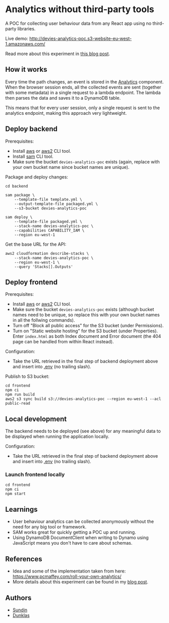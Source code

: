 # Analytics without third-party tools

A POC for collecting user behaviour data from any React app using no third-party libraries.

Live demo: http://devies-analytics-poc.s3-website-eu-west-1.amazonaws.com/

Read more about this experiment in [this blog post](https://sundin.github.io/implementation/2020/09/01/analytics-poc.html).

## How it works

Every time the path changes, an event is stored in the [Analytics](frontend/src/Analytics.jsx) component. When the browser session ends, all the collected events are sent (together with some metadata) in a single request to a lambda endpoint. The lambda then parses the data and saves it to a DynamoDB table.

This means that for every user session, only a single request is sent to the analytics endpoint, making this approach very lightweight.

## Deploy backend

Prerequisites:
* Install [aws](https://docs.aws.amazon.com/cli/latest/userguide/install-cliv1.html) or [aws2](https://docs.aws.amazon.com/cli/latest/userguide/install-cliv2.html) CLI tool.
* Install [sam](https://docs.aws.amazon.com/serverless-application-model/latest/developerguide/serverless-sam-cli-install.html) CLI tool.
* Make sure the bucket `devies-analytics-poc` exists (again, replace with your own bucket name since bucket names are unique).

Package and deploy changes:

    cd backend

    sam package \
        --template-file template.yml \
        --output-template-file packaged.yml \
        --s3-bucket devies-analytics-poc

    sam deploy \
        --template-file packaged.yml \
        --stack-name devies-analytics-poc \
        --capabilities CAPABILITY_IAM \
        --region eu-west-1

Get the base URL for the API:

    aws2 cloudformation describe-stacks \
        --stack-name devies-analytics-poc \
        --region eu-west-1 \
        --query 'Stacks[].Outputs'

## Deploy frontend

Prerequisites:
* Install [aws](https://docs.aws.amazon.com/cli/latest/userguide/install-cliv1.html) or [aws2](https://docs.aws.amazon.com/cli/latest/userguide/install-cliv2.html) CLI tool.
* Make sure the bucket `devies-analytics-poc` exists (although bucket names need to be unique, so replace this with your own bucket names in all the follwing commands).
* Turn off "Block all public access" for the S3 bucket (under Permissions).
* Turn on "Static website hosting" for the S3 bucket (under Properties). Enter `index.html` as both Index document and Error document (the 404 page can be handled from within React instead).

Configuration:
* Take the URL retrieved in the final step of backend deployment above and insert into [.env](frontend/.env) (no trailing slash).

Publish to S3 bucket:

    cd frontend
    npm ci
    npm run build
    aws2 s3 sync build s3://devies-analytics-poc --region eu-west-1 --acl public-read

## Local development

The backend needs to be deployed (see above) for any meaningful data to be displayed when running the application locally.

Configuration:
* Take the URL retrieved in the final step of backend deployment above and insert into [.env](frontend/.env) (no trailing slash).

### Launch frontend locally

    cd frontend
    npm ci
    npm start

## Learnings

* User behaviour analytics can be collected anonymously without the need for any big tool or framework.
* SAM works great for quickly getting a POC up and running.
* Using DynamoDB DocumentClient when writing to Dynamo using JavaScript means you don't have to care about schemas.

## References

* Idea and some of the implementation taken from here: https://www.pcmaffey.com/roll-your-own-analytics/
* More details about this experiment can be found in my [blog post](https://sundin.github.io/implementation/2020/09/01/analytics-poc.html).

## Authors

* [Sundin](https://github.com/Sundin)
* [Dunklas](https://github.com/dunklas)
